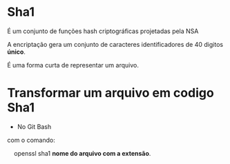 # Sha1

É um conjunto de funções hash criptográficas projetadas pela NSA

A encriptação gera um conjunto de caracteres identificadores de 40 digitos **único**.

É uma forma curta de representar um arquivo.

# Transformar um arquivo em codigo Sha1

- No Git Bash

com o comando:

    openssl sha1 **nome do arquivo com a extensão**.


